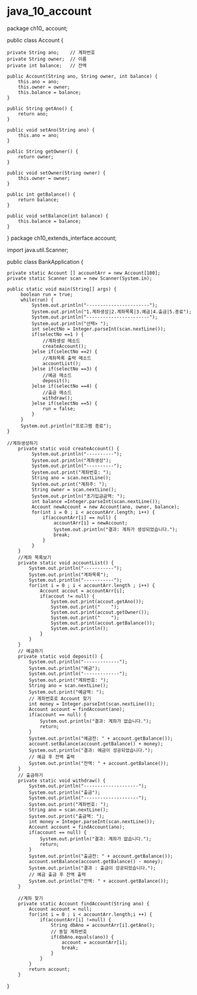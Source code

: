 # java_10_account
package ch10_ account;

public class Account {
	
	private String ano;    // 계좌번호 
	private String owner;  // 이름 
	private int balance;   // 잔액 
	
	public Account(String ano, String owner, int balance) {
		this.ano = ano;
		this.owner = owner;
		this.balance = balance;
	}

	public String getAno() {
		return ano;
	}

	public void setAno(String ano) {
		this.ano = ano;
	}

	public String getOwner() {
		return owner;
	}

	public void setOwner(String owner) {
		this.owner = owner;
	}

	public int getBalance() {
		return balance;
	}

	public void setBalance(int balance) {
		this.balance = balance;
	}
	
	
		
}
package ch10_extends_interface.account;

import java.util.Scanner;

public class BankApplication {
	
	private static Account [] accountArr = new Account[100];
	private static Scanner scan = new Scanner(System.in);
	
	public static void main(String[] args) {
		 boolean run = true;
		 while(run) {
			 System.out.println("-----------------------");
			 System.out.println("1.계좌생성|2.계좌목록|3.예금|4.출금|5.종료");
			 System.out.println("-----------------------");
			 System.out.println("선택> ");
			 int selectNo = Integer.parseInt(scan.nextLine());
			 if(selectNo ==1 ) {
				 //계좌생성 메소드
				 createAccount();
			 }else if(selectNo ==2) {
				 //계좌목록 출력 메소드
				 accountList();
			 }else if(selectNo ==3) {
				 //예금 메소드
				 deposit();
			 }else if(selectNo ==4) {
				 //출금 메소드
				 withdraw();
			 }else if(selectNo ==5) {
				 run = false;
			 }
		 }
		 System.out.println("프로그램 종료");
	}
	
	//계좌생성하기 
		private static void createAccount() {
			 System.out.println("----------");
			 System.out.println("계좌생성");
			 System.out.println("----------");
			 System.out.print("계좌번호: ");
			 String ano = scan.nextLine();
			 System.out.print("계좌주: ");
			 String owner = scan.nextLine();
			 System.out.println("초기입금금액: ");
			 int balance =Integer.parseInt(scan.nextLine());
			 Account newAccount = new Account(ano, owner, balance);
			 for(int i = 0 ; i < accountArr.length; i++) {
				 if(accountArr[i] == null) {
					 accountArr[i] = newAccount;
					 System.out.println("결과: 계좌가 생성되었습니다.");
					 break;
				 }
			 }
		}
		//계좌 목록보기 
		private static void accountList() {
			System.out.println("-----------");
			System.out.println("계좌목록");
			System.out.println("-----------");
			for(int i = 0 ; i < accountArr.length ; i++) {
				Account accout = accountArr[i];
				if(accout != null) {
					System.out.print(accout.getAno());
					System.out.print("    ");
					System.out.print(accout.getOwner());
					System.out.print("    ");
					System.out.print(accout.getBalance());
					System.out.println();
				}
			}
		}
		// 예금하기 
		private static void deposit() {
			System.out.println("-------------");
			System.out.println("예금");
			System.out.println("-------------");
			System.out.print("계좌번호: ");
			String ano = scan.nextLine();
			System.out.print("예금액: ");
			// 계좌번호로 Account 찾기 
			int money = Integer.parseInt(scan.nextLine());
			Account account = findAccount(ano);
			if(account == null) {
				System.out.println("결과: 계좌가 없습니다.");
				return;
			}
			System.out.println("예금전: " + account.getBalance());
			account.setBalance(account.getBalance() + money);
			System.out.println("결과: 예금이 성공되었습니다.");
			// 예금 후 잔액 출력	
			System.out.println("잔액: " + account.getBalance());
		}
		// 출금하기 
		private static void withdraw() {
			System.out.println("--------------------");
			System.out.println("출금");
			System.out.println("--------------------");
			System.out.print("계좌번호: ");
			String ano = scan.nextLine();
			System.out.print("출금액: ");
			int money = Integer.parseInt(scan.nextLine());
			Account account = findAccount(ano);
			if(account == null) {
				System.out.println("결과: 계좌가 없습니다.");
				return;
			}
			System.out.println("출금전: " + account.getBalance());
			account.setBalance(account.getBalance() - money);
			System.out.println("결과 : 출금이 성공되었습니다.");
			// 예금 출금 후 잔액 출력
			System.out.println("잔액: " + account.getBalance());
		}
		
		//계좌 찾기 
		private static Account findAccount(String ano) {
			Account account = null;
			for(int i = 0 ; i < accountArr.length;i ++) {
				if(accountArr[i] !=null) {
					String dbAno = accountArr[i].getAno();
					// 동일 계좌번호 				
					if(dbAno.equals(ano)) {
						account = accountArr[i];
						break;
					}
				}
			}
			return account;
		}
}

